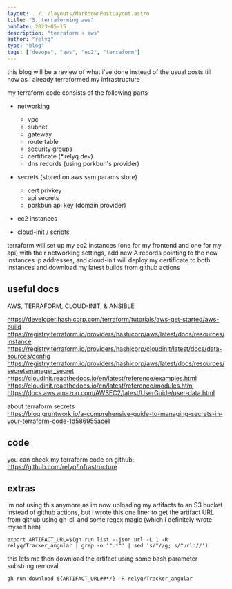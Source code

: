 ```yaml
---
layout: ../../layouts/MarkdownPostLayout.astro
title: "5. terraforming aws"
pubDate: 2023-05-15
description: "terraform + aws"
author: "relyq"
type: "blog"
tags: ["devops", "aws", "ec2", "terraform"]
---
```


this blog will be a review of what i've done instead of the usual posts till now as i already terraformed my infrastructure

my terraform code consists of the following parts

- networking

  - vpc
  - subnet
  - gateway
  - route table
  - security groups
  - certificate (\*.relyq.dev)
  - dns records (using porkbun's provider)

- secrets (stored on aws ssm params store)

  - cert privkey
  - api secrets
  - porkbun api key (domain provider)

- ec2 instances

- cloud-init / scripts

terraform will set up my ec2 instances (one for my frontend and one for my api) with their networking settings, add new A records pointing to the new instances ip addresses, and cloud-init will deploy my certificate to both instances and download my latest builds from github actions

## useful docs

AWS, TERRAFORM, CLOUD-INIT, & ANSIBLE

https://developer.hashicorp.com/terraform/tutorials/aws-get-started/aws-build \
https://registry.terraform.io/providers/hashicorp/aws/latest/docs/resources/instance \
https://registry.terraform.io/providers/hashicorp/cloudinit/latest/docs/data-sources/config \
https://registry.terraform.io/providers/hashicorp/aws/latest/docs/resources/secretsmanager_secret \
https://cloudinit.readthedocs.io/en/latest/reference/examples.html \
https://cloudinit.readthedocs.io/en/latest/reference/modules.html \
https://docs.aws.amazon.com/AWSEC2/latest/UserGuide/user-data.html

about terraform secrets \
https://blog.gruntwork.io/a-comprehensive-guide-to-managing-secrets-in-your-terraform-code-1d586955ace1

## code

you can check my terraform code on github: https://github.com/relyq/infrastructure

## extras

im not using this anymore as im now uploading my artifacts to an S3 bucket instead of github actions, but i wrote this one liner to get the artifact URL from github using gh-cli and some regex magic (which i definitely wrote myself heh)

`export ARTIFACT_URL=$(gh run list --json url -L 1 -R relyq/Tracker_angular | grep -o '".*"' | sed 's/"//g; s/^url://')`

this lets me then download the artifact using some bash parameter substring removal

`gh run download ${ARTIFACT_URL##*/} -R relyq/Tracker_angular`
